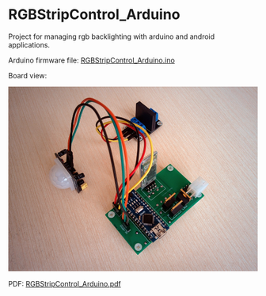 # RGBStripControl_Arduino
Project for managing rgb backlighting with arduino and android applications.

<p>Arduino firmware file:
<a href="https://github.com/Valentin-Golyonko/RGBStripControl_Arduino/blob/master/RGBStripControl_Arduino/RGBStripControl_Arduino.ino">RGBStripControl_Arduino.ino</a></p>

<p>Board view:</p>
<img src="https://github.com/Valentin-Golyonko/RGBStripControl_Arduino/blob/master/RGBStripControl_Arduino/board_view.png" alt="board view">

<p>PDF:
<a href="https://github.com/Valentin-Golyonko/RGBStripControl_Arduino/blob/master/RGBStripControl_Arduino/RGBStripControl_Arduino.pdf">RGBStripControl_Arduino.pdf</a></p>
